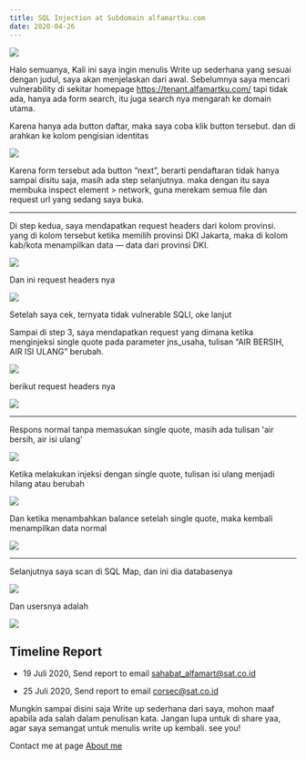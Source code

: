 ```yaml
---
title: SQL Injection at Subdomain alfamartku.com
date: 2020-04-26
---
```


![ ](https://miro.medium.com/max/2400/1*wSc1Y15rXis5ct8_hf3Q6A.jpeg)

Halo semuanya,
Kali ini saya ingin menulis Write up sederhana yang sesuai dengan judul, saya akan menjelaskan dari awal.
Sebelumnya saya mencari vulnerability di sekitar homepage https://tenant.alfamartku.com/ tapi tidak ada, hanya ada form search, itu juga search nya mengarah ke domain utama.

Karena hanya ada button daftar, maka saya coba klik button tersebut. dan di arahkan ke kolom pengisian identitas

![ ](https://miro.medium.com/max/2400/1*Ocxkhko0DFUZDgqDnsXx7g.png)

Karena form tersebut ada button “next”, berarti pendaftaran tidak hanya sampai disitu saja, masih ada step selanjutnya. maka dengan itu saya membuka inspect element > network, guna merekam semua file dan request url yang sedang saya buka.

___

Di step kedua, saya mendapatkan request headers dari kolom provinsi. yang di kolom tersebut ketika memilih provinsi DKI Jakarta, maka di kolom kab/kota menampilkan data — data dari provinsi DKI.

![ ](https://miro.medium.com/max/2400/1*uI0IOkaFzB9yCWEz9ij2Gg.png)

Dan ini request headers nya

![ ](https://miro.medium.com/max/2400/1*bmV6wOZew5y7a2QGztNy2w.png)

Setelah saya cek, ternyata tidak vulnerable SQLI, oke lanjut

Sampai di step 3, saya mendapatkan request yang dimana ketika menginjeksi single quote pada parameter jns_usaha, tulisan “AIR BERSIH, AIR ISI ULANG” berubah.

![ ](https://miro.medium.com/max/2400/1*yu29w6oYz-3zkNuLU6dI3Q.png)

berikut request headers nya

![ ](https://miro.medium.com/max/2400/1*YPfA-48yV4DqPI4kMGUVpQ.png)

___

Respons normal tanpa memasukan single quote, masih ada tulisan 'air bersih, air isi ulang'

![ ](https://miro.medium.com/max/2400/1*aX6rj_3IXP0sxDKzYBRGrg.png)

Ketika melakukan injeksi dengan single quote, tulisan isi ulang menjadi hilang atau berubah

![ ](https://miro.medium.com/max/2400/1*LeMJglzvV5mDLFzN1XMKfQ.png)

Dan ketika menambahkan balance setelah single quote, maka kembali menampilkan data normal

![ ](https://miro.medium.com/max/2400/1*pKJjo5BJpgPHx5B1erCabg.png)

___

Selanjutnya saya scan di SQL Map, dan ini dia databasenya

![ ](https://miro.medium.com/max/2400/1*Na9NMDovIR4rNzv3XMuQDQ.png)

Dan usersnya adalah

![ ](https://miro.medium.com/max/2400/1*VivT2-07nX8w-cE14mCsOw.png)

## Timeline Report

- 19 Juli 2020, Send report to email sahabat_alfamart@sat.co.id

- 25 Juli 2020, Send report to email corsec@sat.co.id

Mungkin sampai disini saja Write up sederhana dari saya, mohon maaf apabila ada salah dalam penulisan kata.
Jangan lupa untuk di share yaa, agar saya semangat untuk menulis write up kembali. see you!

Contact me at page [About me](/about/)
